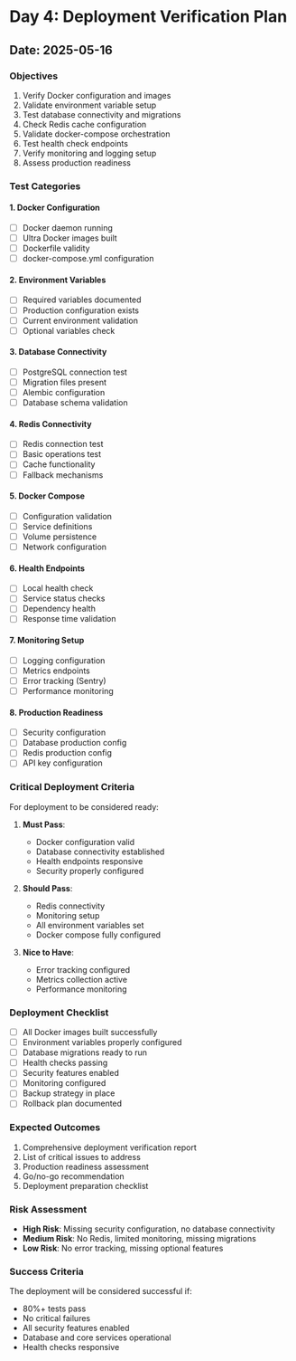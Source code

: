 # Day 4: Deployment Verification Plan

## Date: 2025-05-16

### Objectives

1. Verify Docker configuration and images
2. Validate environment variable setup
3. Test database connectivity and migrations
4. Check Redis cache configuration
5. Validate docker-compose orchestration
6. Test health check endpoints
7. Verify monitoring and logging setup
8. Assess production readiness

### Test Categories

#### 1. Docker Configuration
- [ ] Docker daemon running
- [ ] Ultra Docker images built
- [ ] Dockerfile validity
- [ ] docker-compose.yml configuration

#### 2. Environment Variables
- [ ] Required variables documented
- [ ] Production configuration exists
- [ ] Current environment validation
- [ ] Optional variables check

#### 3. Database Connectivity
- [ ] PostgreSQL connection test
- [ ] Migration files present
- [ ] Alembic configuration
- [ ] Database schema validation

#### 4. Redis Connectivity
- [ ] Redis connection test
- [ ] Basic operations test
- [ ] Cache functionality
- [ ] Fallback mechanisms

#### 5. Docker Compose
- [ ] Configuration validation
- [ ] Service definitions
- [ ] Volume persistence
- [ ] Network configuration

#### 6. Health Endpoints
- [ ] Local health check
- [ ] Service status checks
- [ ] Dependency health
- [ ] Response time validation

#### 7. Monitoring Setup
- [ ] Logging configuration
- [ ] Metrics endpoints
- [ ] Error tracking (Sentry)
- [ ] Performance monitoring

#### 8. Production Readiness
- [ ] Security configuration
- [ ] Database production config
- [ ] Redis production config
- [ ] API key configuration

### Critical Deployment Criteria

For deployment to be considered ready:

1. **Must Pass**:
   - Docker configuration valid
   - Database connectivity established
   - Health endpoints responsive
   - Security properly configured

2. **Should Pass**:
   - Redis connectivity
   - Monitoring setup
   - All environment variables set
   - Docker compose fully configured

3. **Nice to Have**:
   - Error tracking configured
   - Metrics collection active
   - Performance monitoring

### Deployment Checklist

- [ ] All Docker images built successfully
- [ ] Environment variables properly configured
- [ ] Database migrations ready to run
- [ ] Health checks passing
- [ ] Security features enabled
- [ ] Monitoring configured
- [ ] Backup strategy in place
- [ ] Rollback plan documented

### Expected Outcomes

1. Comprehensive deployment verification report
2. List of critical issues to address
3. Production readiness assessment
4. Go/no-go recommendation
5. Deployment preparation checklist

### Risk Assessment

- **High Risk**: Missing security configuration, no database connectivity
- **Medium Risk**: No Redis, limited monitoring, missing migrations
- **Low Risk**: No error tracking, missing optional features

### Success Criteria

The deployment will be considered successful if:
- 80%+ tests pass
- No critical failures
- All security features enabled
- Database and core services operational
- Health checks responsive